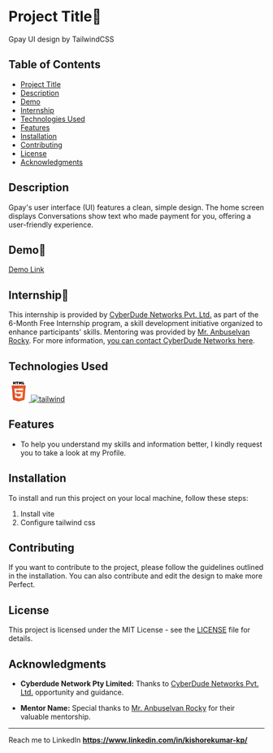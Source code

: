 # Project Title👋

Gpay UI design by TailwindCSS

## Table of Contents
- [Project Title](#project-title)
- [Description](#description)
- [Demo](#demo)
- [Internship](#internship)
- [Technologies Used](#technologies-used)
- [Features](#features)
- [Installation](#installation)
- [Contributing](#contributing)
- [License](#license)
- [Acknowledgments](#acknowledgments)



## Description

Gpay's user interface (UI) features a clean, simple design. The home screen displays Conversations show text who made payment for you, offering a user-friendly experience.

## Demo🚀

<a target="_blank" href="https://kishorekp-gpay-ui.netlify.app/">Demo Link</a>

## Internship🥳

This internship is provided by [CyberDude Networks Pvt. Ltd.](https://youtube.com/cyberdudenetworks) as part of the 6-Month Free Internship program, a skill development initiative organized to enhance participants' skills. Mentoring was provided by [Mr. Anbuselvan Rocky](https://instagram.com/anbuselvanrocky). For more information, [you can contact CyberDude Networks here](https://cyberdudenetworks.com).

## Technologies Used
<a href="https://www.w3.org/html/" target="_blank"> <img src="https://raw.githubusercontent.com/devicons/devicon/master/icons/html5/html5-original-wordmark.svg" alt="html5" width="40" height="40"/> </a> 
<a href="https://tailwindcss.com/" target="_blank"><img src="https://yt3.googleusercontent.com/ikv41jMTr1uHGdILrJhvbfVJcDt4oqhwApKX37TjAleF_cRPbF2W-waj7uMnS5JySvnlvAlTCg=s900-c-k-c0x00ffffff-no-rj" alt="tailwind" width="40" height="40"/> </a> 

## Features

- To help you understand my skills and information better, I kindly request you to take a look at my Profile.

## Installation

To install and run this project on your local machine, follow these steps:

1. Install vite
2. Configure tailwind css 


## Contributing

If you want to contribute to the project, please follow the guidelines outlined in the installation. You can also contribute and edit the design to make more Perfect.

## License

This project is licensed under the MIT License - see the [LICENSE](LICENSE) file for details.


## Acknowledgments

- **Cyberdude Network Pty Limited:** Thanks to [CyberDude Networks Pvt. Ltd.](https://youtube.com/cyberdudenetworks) opportunity and guidance.

- **Mentor Name:** Special thanks to [Mr. Anbuselvan Rocky](https://instagram.com/anbuselvanrocky) for their valuable mentorship.


---

Reach me to LinkedIn **https://www.linkedin.com/in/kishorekumar-kp/**

